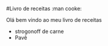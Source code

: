 #Livro de receitas :man cooke:

Olá bem vindo ao meu livro de receitas
 - strogonoff de carne
 - Pavê

